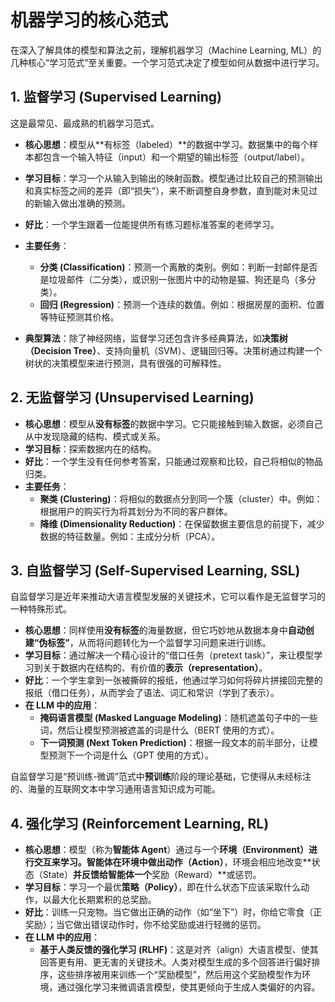 # 机器学习的核心范式

在深入了解具体的模型和算法之前，理解机器学习（Machine Learning, ML）的几种核心“学习范式”至关重要。一个学习范式决定了模型如何从数据中进行学习。

## 1. 监督学习 (Supervised Learning)

这是最常见、最成熟的机器学习范式。

-   **核心思想**：模型从**有标签（labeled）**的数据中学习。数据集中的每个样本都包含一个输入特征（input）和一个期望的输出标签（output/label）。
-   **学习目标**：学习一个从输入到输出的映射函数。模型通过比较自己的预测输出和真实标签之间的差异（即“损失”），来不断调整自身参数，直到能对未见过的新输入做出准确的预测。
-   **好比**：一个学生跟着一位能提供所有练习题标准答案的老师学习。
-   **主要任务**：
    -   **分类 (Classification)**：预测一个离散的类别。例如：判断一封邮件是否是垃圾邮件（二分类），或识别一张图片中的动物是猫、狗还是鸟（多分类）。
    -   **回归 (Regression)**：预测一个连续的数值。例如：根据房屋的面积、位置等特征预测其价格。

-   **典型算法**：除了神经网络，监督学习还包含许多经典算法，如**决策树（Decision Tree）**、支持向量机（SVM）、逻辑回归等。决策树通过构建一个树状的决策模型来进行预测，具有很强的可解释性。

## 2. 无监督学习 (Unsupervised Learning)

-   **核心思想**：模型从**没有标签**的数据中学习。它只能接触到输入数据，必须自己从中发现隐藏的结构、模式或关系。
-   **学习目标**：探索数据内在的结构。
-   **好比**：一个学生没有任何参考答案，只能通过观察和比较，自己将相似的物品归类。
-   **主要任务**：
    -   **聚类 (Clustering)**：将相似的数据点分到同一个簇（cluster）中。例如：根据用户的购买行为将其划分为不同的客户群体。
    -   **降维 (Dimensionality Reduction)**：在保留数据主要信息的前提下，减少数据的特征数量。例如：主成分分析（PCA）。

## 3. 自监督学习 (Self-Supervised Learning, SSL)

自监督学习是近年来推动大语言模型发展的关键技术，它可以看作是无监督学习的一种特殊形式。

-   **核心思想**：同样使用**没有标签**的海量数据，但它巧妙地从数据本身中**自动创建“伪标签”**，从而将问题转化为一个监督学习问题来进行训练。
-   **学习目标**：通过解决一个精心设计的“借口任务（pretext task）”，来让模型学习到关于数据内在结构的、有价值的**表示（representation）**。
-   **好比**：一个学生拿到一张被撕碎的报纸，他通过学习如何将碎片拼接回完整的报纸（借口任务），从而学会了语法、词汇和常识（学到了表示）。
-   **在 LLM 中的应用**：
    -   **掩码语言模型 (Masked Language Modeling)**：随机遮盖句子中的一些词，然后让模型预测被遮盖的词是什么（BERT 使用的方式）。
    -   **下一词预测 (Next Token Prediction)**：根据一段文本的前半部分，让模型预测下一个词是什么（GPT 使用的方式）。

自监督学习是“预训练-微调”范式中**预训练**阶段的理论基础，它使得从未经标注的、海量的互联网文本中学习通用语言知识成为可能。

## 4. 强化学习 (Reinforcement Learning, RL)

-   **核心思想**：模型（称为**智能体 Agent**）通过与一个**环境（Environment）**进行交互来学习。智能体在环境中做出**动作（Action）**，环境会相应地改变**状态（State）**并反馈给智能体一个**奖励（Reward）**或惩罚。
-   **学习目标**：学习一个最优**策略（Policy）**，即在什么状态下应该采取什么动作，以最大化长期累积的总奖励。
-   **好比**：训练一只宠物。当它做出正确的动作（如“坐下”）时，你给它零食（正奖励）；当它做出错误动作时，你不给奖励或进行轻微的惩罚。
-   **在 LLM 中的应用**：
    -   **基于人类反馈的强化学习 (RLHF)**：这是对齐（align）大语言模型、使其回答更有用、更无害的关键技术。人类对模型生成的多个回答进行偏好排序，这些排序被用来训练一个“奖励模型”，然后用这个奖励模型作为环境，通过强化学习来微调语言模型，使其更倾向于生成人类偏好的内容。